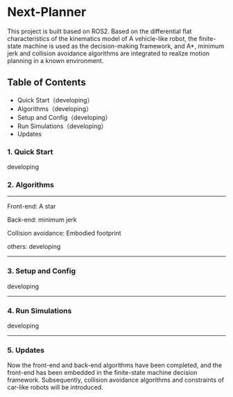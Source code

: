 # Next-Planner


This project is built based on ROS2. Based on the differential flat  characteristics of the kinematics model of A vehicle-like robot, the  finite-state machine is used as the decision-making framework, and A*,  minimum jerk and collision avoidance algorithms are integrated to  realize motion planning in a known environment.

## Table of Contents

- Quick Start（developing）
- Algorithms（developing）
- Setup and Config（developing）
- Run Simulations（developing）
- Updates

### 1. Quick Start


developing

### 2. Algorithms

------

Front-end: A star

Back-end: minimum jerk

Collision avoidance: Embodied footprint

others: developing

------

### 3. Setup and Config

developing

------

### 4. Run Simulations

developing

------

### 5. Updates

Now the front-end and back-end algorithms have been completed, and the  front-end has been embedded in the finite-state machine decision  framework. Subsequently, collision avoidance algorithms and constraints  of car-like robots will be introduced.
